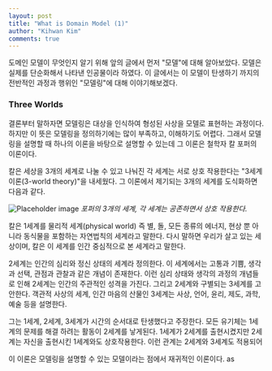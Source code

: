 ```yaml
---
layout: post
title: "What is Domain Model (1)"
author: "Kihwan Kim"
comments: true
---
```


도메인 모델이 무엇인지 알기 위해 앞의 글에서 먼저 "모델"에 대해 알아보았다. 모델은 실제를 단순화해서 나타낸 인공물이라 하였다. 이 글에서는 이 모델이 탄생하기 까지의 전반적인 과정과 행위인 "모델링"에 대해 이야기해보겠다.


### Three Worlds
결론부터 말하자면 모델링은 대상을 인식하여 형성된 사상을 모델로 표현하는 과정이다. 하지만 이 뜻은 모델링을 정의하기에는 많이 부족하고, 이해하기도 어렵다. 그래서 모델링을 설명할 때 하나의 이론을 바탕으로 설명할 수 있는데 그 이론은 철학자 칼 포퍼의 이론이다. 

칼은 세상을 3개의 세계로 나눌 수 있고 나눠진 각 세계는 서로 상호 작용한다는 "3세계 이론(3-world theory)"을 내세웠다. 그 이론에서 제기되는 3개의 세계를 도식화하면 다음과 같다.

![Placeholder image](http://streams.expert/mediawiki/images/2/22/Poppers_3_worlds.0.2.png "Popper's Three Worlds")
_포퍼의 3개의 세계, 각 세계는 공존하면서 상호 작용한다._

칼은 1세계를 물리적 세계(physical world) 즉 별, 돌, 모든 종류의 에너지, 현상 뿐 아니라 동식물을 포함하는 자연법칙의 세계라고 말한다. 다시 말하면 우리가 살고 있는 세상이며, 칼은 이 세계를 인간 중심적으로 본 세계라고 말한다.  

2세계는 인간의 심리와 정신 상태의 세계라 정의한다. 이 세계에서는 고통과 기쁨, 생각과 선택, 관점과 관찰과 같은 개념이 존재한다. 이런 심리 상태와 생각의 과정의 개념들로 인해 2세계는 인간의 주관적인 성격을 가진다. 그리고 2세계와 구별되는 3세계를 고안한다. 객관적 사상의 세계, 인간 마음의 산물인 3세계는 사상, 언어, 윤리, 제도, 과학, 예술 등을 설명한다.

그는 1세계, 2세계, 3세계가 시간의 순서대로 탄생했다고 주장한다. 모든 유기체는 1세계의 문제를 해결 하려는 활동이 2세계를 낳게된다. 1세계가 2세계를 출현시켰지만 2세계는 자신을 출현시킨 1세계와도 상호작용한다. 이런 관계는 2세계와 3세계도 적용되어




 







이 이론은 모델링을 설명할 수 있는 모델이라는 점에서 재귀적인 이론이다.    as

 





  



  









